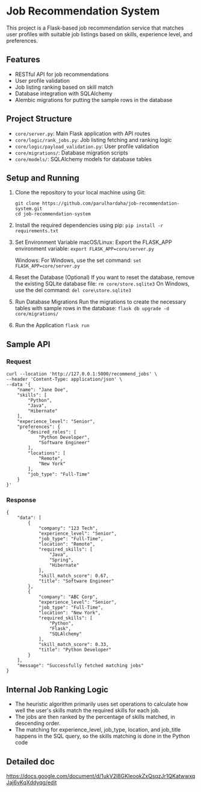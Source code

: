 # Job Recommendation System

This project is a Flask-based job recommendation service that matches user profiles with suitable job listings based on skills, experience level, and preferences.

## Features

- RESTful API for job recommendations
- User profile validation
- Job listing ranking based on skill match
- Database integration with SQLAlchemy
- Alembic migrations for putting the sample rows in the database

## Project Structure

- `core/server.py`: Main Flask application with API routes
- `core/logic/rank_jobs.py`: Job listing fetching and ranking logic
- `core/logic/payload_validation.py`: User profile validation
- `core/migrations/`: Database migration scripts
- `core/models/`: SQLAlchemy models for database tables

## Setup and Running

1. Clone the repository to your local machine using Git:
    ```
    git clone https://github.com/parulhardaha/job-recommendation-system.git
    cd job-recommendation-system
    ```

2. Install the required dependencies using pip:
    ```pip install -r requirements.txt```

3. Set Environment Variable
    macOS/Linux:
    Export the FLASK_APP environment variable:
    ```export FLASK_APP=core/server.py```

    Windows:
    For Windows, use the set command:
    ```set FLASK_APP=core/server.py```

4. Reset the Database (Optional)
    If you want to reset the database, remove the existing SQLite database file:
    ```rm core/store.sqlite3```
    On Windows, use the del command:
    ```del core\store.sqlite3```

5. Run Database Migrations
    Run the migrations to create the necessary tables with sample rows in the database:
    ```flask db upgrade -d core/migrations/```

6. Run the Application
    ```flask run```

## Sample API
### Request
```
curl --location 'http://127.0.0.1:5000/recommend_jobs' \
--header 'Content-Type: application/json' \
--data '{
    "name": "Jane Doe",
    "skills": [
        "Python",
        "Java",
        "Hibernate"
    ],
    "experience_level": "Senior",
    "preferences": {
        "desired_roles": [
            "Python Developer",
            "Software Engineer"
        ],
        "locations": [
            "Remote",
            "New York"
        ],
        "job_type": "Full-Time"
    }
}'
```
### Response
```
{
    "data": [
        {
            "company": "123 Tech",
            "experience_level": "Senior",
            "job_type": "Full-Time",
            "location": "Remote",
            "required_skills": [
                "Java",
                "Spring",
                "Hibernate"
            ],
            "skill_match_score": 0.67,
            "title": "Software Engineer"
        },
        {
            "company": "ABC Corp",
            "experience_level": "Senior",
            "job_type": "Full-Time",
            "location": "New York",
            "required_skills": [
                "Python",
                "Flask",
                "SQLAlchemy"
            ],
            "skill_match_score": 0.33,
            "title": "Python Developer"
        }
    ],
    "message": "Successfully fetched matching jobs"
}
```

## Internal Job Ranking Logic

* The heuristic algorithm primarily uses set operations to calculate how well the user's skills match the required skills for each job.
* The jobs are then ranked by the percentage of skills matched, in descending order.
* The matching for experience_level, job_type, location, and job_title happens in the SQL query, so the skills matching is done in the Python code

## Detailed doc
https://docs.google.com/document/d/1ukV2l8GKIeookZxQsqzJr1QKatwwxqJaj6vKqXddyqg/edit
